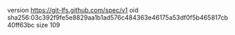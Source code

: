 version https://git-lfs.github.com/spec/v1
oid sha256:03c392f9fe5e8829aa1b1ad576c484363e46175a53df0f5b465817cb40ff63bc
size 109
